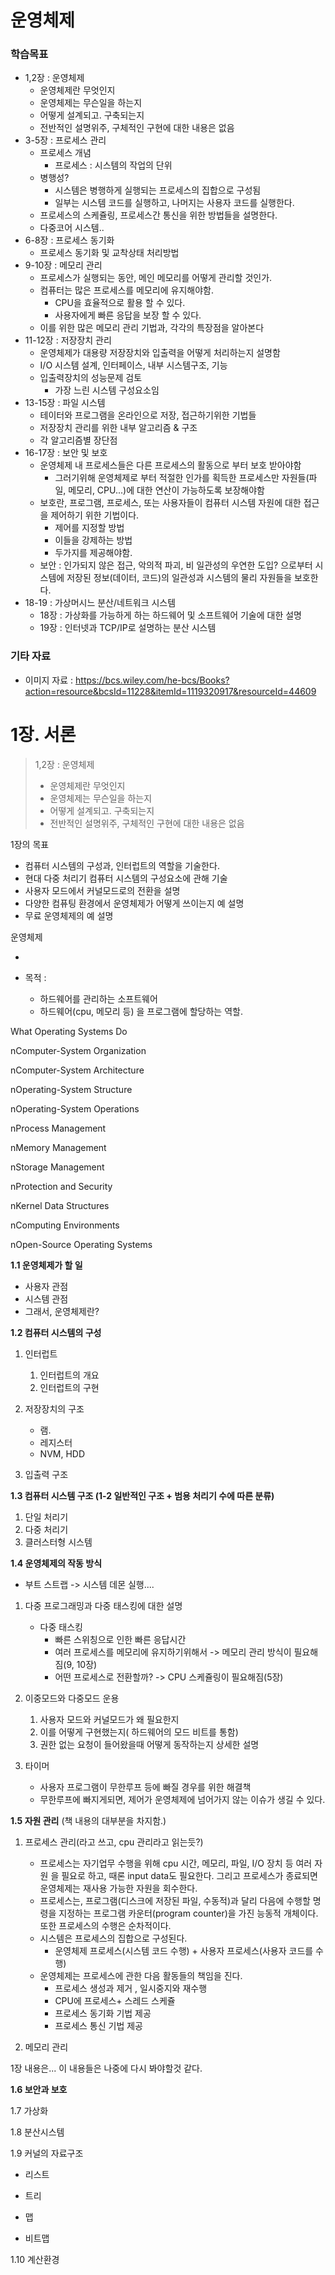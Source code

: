 
# 운영체제



### 학습목표

- 1,2장 : 운영체제
  - 운영체제란 무엇인지
  - 운영체제는 무슨일을 하는지
  - 어떻게 설계되고. 구축되는지
  - 전반적인 설명위주, 구체적인 구현에 대한 내용은 없음
- 3-5장 : 프로세스 관리
  - 프로세스 개념
    - 프로세스 : 시스템의 작업의 단위
  - 병행성?
    - 시스템은 병행하게 실행되는 프로세스의 집합으로 구성됨
    - 일부는 시스템 코드를 실행하고, 나머지는 사용자 코드를 실행한다.
  - 프로세스의 스케쥴링, 프로세스간 통신을 위한 방법들을 설명한다.
  - 다중코어 시스템..
- 6-8장 : 프로세스 동기화
  - 프로세스 동기화 및 교착상태 처리방법
- 9-10장 : 메모리 관리
  - 프로세스가 실행되는 동안, 메인 메모리를 어떻게 관리할 것인가.
  - 컴퓨터는 많은 프로세스를 메모리에 유지해야함.
    - CPU을 효율적으로 활용 할 수 있다.
    - 사용자에게 빠른 응답을 보장 할 수 있다.
  - 이를 위한 많은 메모리 관리 기법과, 각각의 특장점을 알아본다
- 11-12장 : 저장장치 관리
  - 운영체제가 대용량 저장장치와 입출력을 어떻게 처리하는지 설명함
  - I/O 시스템 설계, 인터페이스, 내부 시스템구조, 기능
  - 입출력장치의 성능문제 검토
    - 가장 느린 시스템 구성요소임
- 13-15장 : 파일 시스템
  - 테이터와 프로그램을 온라인으로 저장, 접근하기위한 기법들
  - 저장장치 관리를 위한 내부 알고리즘 & 구조
  - 각 알고리즘별 장단점
- 16-17장 : 보안 및 보호
  - 운영체제 내 프로세스들은 다른 프로세스의 활동으로 부터 보호 받아야함
    - 그러기위해 운영체제로 부터 적절한 인가를 획득한 프로세스만 자원들(파일, 메모리, CPU...)에 대한 연산이 가능하도록 보장해야함
  - 보호란, 프로그램, 프로세스, 또는 사용자들이 컴퓨터 시스템 자원에 대한 접근을 제어하기 위한 기법이다.
    - 제어를 지정할 방법
    - 이들을 강제하는 방법
    - 두가지를 제공해야함.
  - 보안 : 인가되지 않은 접근, 악의적 파괴, 비 일관성의 우연한 도입? 으로부터 시스템에 저장된 정보(데이터, 코드)의 일관성과 시스템의 물리 자원들을 보호한다.
- 18-19 : 가상머시느 분산/네트워크 시스템
  - 18장 : 가상화를 가능하게 하는 하드웨어 및 소프트웨어 기술에 대한 설명
  - 19장 : 인터넷과 TCP/IP로 설명하는 분산 시스템



### 기타 자료

- 이미지 자료 : https://bcs.wiley.com/he-bcs/Books?action=resource&bcsId=11228&itemId=1119320917&resourceId=44609





# 1장. 서론

>1,2장 : 운영체제
>
>- 운영체제란 무엇인지
>- 운영체제는 무슨일을 하는지
>- 어떻게 설계되고. 구축되는지
>- 전반적인 설명위주, 구체적인 구현에 대한 내용은 없음



1장의 목표

- 컴퓨터 시스템의 구성과, 인터럽트의 역할을 기술한다.
- 현대 다중 처리기 컴퓨터 시스템의 구성요소에 관해 기술
- 사용자 모드에서 커널모드로의 전환을 설명
- 다양한 컴퓨팅 환경에서 운영체제가 어떻게 쓰이는지 예 설명
- 무료 운영체제의 예 설명

운영체제

- 

- 목적 :  
  - 하드웨어를 관리하는 소프트웨어
  - 하드웨어(cpu, 메모리 등) 을 프로그램에 할당하는 역할.

What Operating Systems Do

nComputer-System Organization

nComputer-System Architecture

nOperating-System Structure

nOperating-System Operations

nProcess Management

nMemory Management

nStorage Management

nProtection and Security

nKernel Data Structures

nComputing Environments

nOpen-Source Operating Systems

**1.1 운영체제가 할 일**

- 사용자 관점
- 시스템 관점
- 그래서, 운영체제란?



**1.2 컴퓨터 시스템의 구성**

1. 인터럽트
   1. 인터럽트의 개요
   2. 인터럽트의 구현

2. 저장장치의 구조
   - 램.
   - 레지스터
   - NVM, HDD
3. 입출력 구조



**1.3 컴퓨터 시스템 구조 (1-2 일반적인 구조 + 범용 처리기 수에 따른 분류)**

1. 단일 처리기
2. 다중 처리기
3. 클러스터형 시스템

**1.4 운영체제의 작동 방식**

- 부트 스트랩 -> 시스템 데몬 실행....

1. 다중 프로그래밍과 다중 태스킹에 대한 설명
   - 다중 태스킹
     - 빠른 스위칭으로 인한 빠른 응답시간
     - 여러 프로세스를 메모리에 유지하기위해서 -> 메모리 관리 방식이 필요해짐(9, 10장)
     - 어떤 프로세스로 전환할까? -> CPU 스케쥴링이 필요해짐(5장)

2. 이중모드와 다중모드 운용
   1. 사용자 모드와 커널모드가 왜 필요한지
   2. 이를 어떻게 구현했는지( 하드웨어의 모드 비트를 통함)
   3. 권한 없는 요청이 들어왔을때 어떻게 동작하는지 상세한 설명

3. 타이머
   - 사용자 프로그램이 무한루프 등에 빠질 경우를 위한 해결책
   - 무한루프에 빠지게되면, 제어가 운영체제에 넘어가지 않는 이슈가 생길 수 있다.



**1.5 자원 관리** (책 내용의 대부분을 차지함.)

1. 프로세스 관리(라고 쓰고, cpu 관리라고 읽는듯?)

   - 프로세스는 자기업무 수행을 위해 cpu 시간, 메모리, 파일, I/O 장치 등 여러 자원 을 필요로 하고, 때론 input data도 필요한다. 그리고 프로세스가 종료되면 운영체제는 재사용 가능한 자원을 회수한다.
   - 프로세스는, 프로그램(디스크에 저장된 파일, 수동적)과 달리 다음에 수행할 명령을 지정하는 프로그램 카운터(program counter)을 가진 능동적 개체이다. 또한 프로세스의 수행은 순차적이다.
   - 시스템은 프로세스의 집합으로 구성된다.
     - 운영체제 프로세스(시스템 코드 수행) + 사용자 프로세스(사용자 코드를 수행)
   - 운영체제는 프로세스에 관한 다음 활동들의 책임을 진다.
     - 프로세스 생성과 제거 , 일시중지와 재수행
     - CPU에 프로세스+ 스레드 스케쥴
     - 프로세스 동기화 기법 제공
     - 프로세스 통신 기법 제공

2. 메모리 관리

   

   

1장 내용은... 이 내용들은 나중에 다시 봐야할것 같다.



**1.6 보안과 보호**

1.7 가상화

1.8 분산시스템

1.9 커널의 자료구조

- 리스트

- 트리

- 맵
- 비트맵

1.10 계산환경